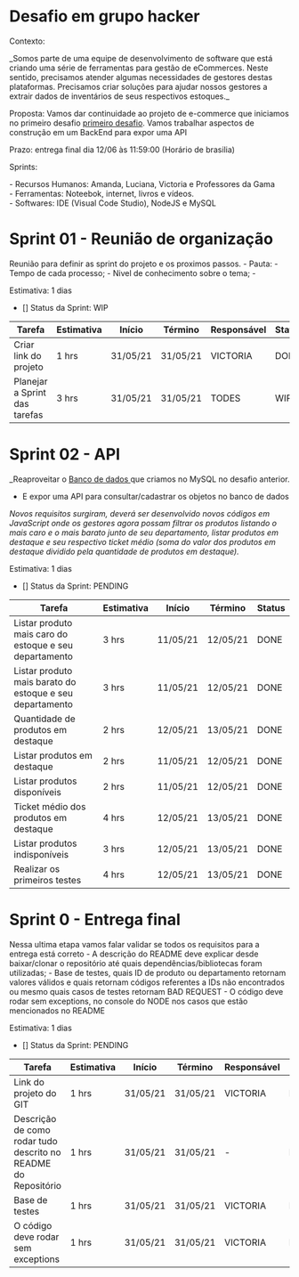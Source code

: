 # Desafio em grupo hacker 


Contexto:
 <p>_Somos parte de uma equipe de desenvolvimento de software que está criando uma série de ferramentas para gestão de eCommerces. Neste sentido, precisamos atender algumas necessidades de gestores destas plataformas. Precisamos criar soluções para ajudar nossos gestores a extrair dados de inventários de seus respectivos estoques._</p>


Proposta: Vamos dar continuidade ao projeto de e-commerce que iniciamos no primeiro desafio
<a href="https://github.com/srtakatsumi/Gamma_Challenge">primeiro desafio</a>. Vamos trabalhar aspectos de construção em um BackEnd para expor uma API

Prazo: entrega final dia 12/06 às 11:59:00 (Horário de brasilia)

<p>Sprints: <br></p>
       - Recursos Humanos:  Amanda, Luciana, Victoria e Professores da Gama <br>
       - Ferramentas: Noteebok, internet, livros e vídeos. <br>
       - Softwares: IDE (Visual Code Studio), NodeJS e MySQL <br>
       

# Sprint 01 - Reunião de organização

  Reunião para definir as sprint do projeto e os proximos passos.
     - Pauta: 
            - Tempo de cada processo;
            - Nivel de conhecimento sobre o tema;
            - 
  
  Estimativa: 1 dias
   - [] Status da Sprint: WIP 


|                        Tarefa                           | Estimativa |  Início  |  Término  | Responsável |   Status     |
|---------------------------------------------------------|------------|----------|-----------|-------------|--------------|
|Criar link do projeto                                    |    1 hrs   | 31/05/21 |  31/05/21 |   VICTORIA  |     DONE     |
|Planejar a Sprint das tarefas                            |    3 hrs   | 31/05/21 |  31/05/21 |    TODES    |      WIP     |



# Sprint 02 - API 

  _Reaproveitar o <a href="https://github.com/srtakatsumi/Gamma_Challenge/tree/main/Atividade-parte-III"> Banco de dados </a>  que criamos no MySQL no desafio anterior.
  - E expor uma API para consultar/cadastrar os objetos no banco de dados

  _Novos requisitos surgiram, deverá ser desenvolvido novos códigos em JavaScript onde os gestores agora possam filtrar os produtos listando o mais caro e o mais barato junto de seu departamento, listar produtos em destaque e seu respectivo ticket médio (soma do valor dos produtos em destaque dividido pela quantidade de produtos em destaque)._

 Estimativa: 1 dias
   - [] Status da Sprint: PENDING 

|                         Tarefa                          | Estimativa |  Início  |  Término  |    Status     |
|---------------------------------------------------------|------------|----------|-----------|---------------|
|Listar produto mais caro do estoque e seu departamento   |    3 hrs   | 11/05/21 | 12/05/21  |      DONE     |
|Listar produto mais barato do estoque e seu departamento |    3 hrs   | 11/05/21 | 12/05/21  |      DONE     |
|Quantidade de produtos em destaque                       |    2 hrs   | 12/05/21 | 13/05/21  |      DONE     |
|Listar produtos em destaque                              |    2 hrs   | 11/05/21 | 12/05/21  |      DONE     |
|Listar produtos disponíveis                              |    2 hrs   | 11/05/21 | 12/05/21  |      DONE     |
|Ticket médio dos produtos em destaque                    |    4 hrs   | 12/05/21 | 13/05/21  |      DONE     |
|Listar produtos indisponíveis                            |    3 hrs   | 12/05/21 | 13/05/21  |      DONE     |
|Realizar os primeiros testes                             |    4 hrs   | 12/05/21 | 13/05/21  |      DONE     |



# Sprint 0 - Entrega final 
  Nessa ultima etapa vamos falar validar se todos os requisitos para a entrega está correto
    - A descrição do README deve explicar desde baixar/clonar o repositório até quais dependências/bibliotecas foram utilizadas;
    - Base de testes, quais ID de produto ou departamento retornam valores válidos e quais retornam códigos referentes a IDs não encontrados ou mesmo quais casos de testes retornam BAD REQUEST
    - O código deve rodar sem exceptions, no console do NODE nos casos que estão mencionados no README
    
 Estimativa: 1 dias
   - [] Status da Sprint: PENDING 

|                            Tarefa                             | Estimativa |  Início  |  Término  | Responsável |   Status     |
|---------------------------------------------------------------|------------|----------|-----------|-------------|--------------|
|Link do projeto do GIT                                         |    1 hrs   | 31/05/21 |  31/05/21 |   VICTORIA  |     DONE     |
|Descrição de como rodar tudo descrito no README do Repositório |    1 hrs   | 31/05/21 |  31/05/21 |       -     |    PENDING   |
|Base de testes                                                 |    1 hrs   | 31/05/21 |  31/05/21 |   VICTORIA  |    PENDING   |
|O código deve rodar sem exceptions                             |    1 hrs   | 31/05/21 |  31/05/21 |   VICTORIA  |    PENDING   |
